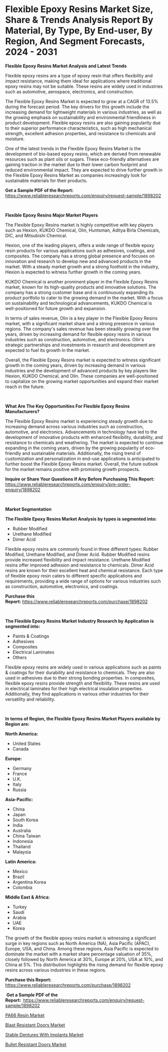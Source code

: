 <p><h1>Flexible Epoxy Resins Market Size, Share & Trends Analysis Report By Material, By Type, By End-user, By Region, And Segment Forecasts, 2024 - 2031</h1></p><p><strong>Flexible Epoxy Resins Market Analysis and Latest Trends</strong></p>
<p><p>Flexible epoxy resins are a type of epoxy resin that offers flexibility and impact resistance, making them ideal for applications where traditional epoxy resins may not be suitable. These resins are widely used in industries such as automotive, aerospace, electronics, and construction.</p><p>The Flexible Epoxy Resins Market is expected to grow at a CAGR of 13.5% during the forecast period. The key drivers for this growth include the increasing demand for lightweight materials in various industries, as well as the growing emphasis on sustainability and environmental friendliness in product development. Flexible epoxy resins are also gaining popularity due to their superior performance characteristics, such as high mechanical strength, excellent adhesion properties, and resistance to chemicals and moisture.</p><p>One of the latest trends in the Flexible Epoxy Resins Market is the development of bio-based epoxy resins, which are derived from renewable resources such as plant oils or sugars. These eco-friendly alternatives are gaining traction in the market due to their lower carbon footprint and reduced environmental impact. They are expected to drive further growth in the Flexible Epoxy Resins Market as companies increasingly look for sustainable materials for their products.</p></p>
<p><strong>Get a Sample PDF of the Report:&nbsp;</strong> <a href="https://www.reliableresearchreports.com/enquiry/request-sample/1898202">https://www.reliableresearchreports.com/enquiry/request-sample/1898202</a></p>
<p>&nbsp;</p>
<p><strong>Flexible Epoxy Resins Major Market Players</strong></p>
<p><p>The Flexible Epoxy Resins market is highly competitive with key players such as Hexion, KUKDO Chemical, Olin, Huntsman, Aditya Birla Chemicals, DIC, and Mitsubishi Chemical. </p><p>Hexion, one of the leading players, offers a wide range of flexible epoxy resin products for various applications such as adhesives, coatings, and composites. The company has a strong global presence and focuses on innovation and research to develop new and advanced products in the market. With a steady market growth and a strong foothold in the industry, Hexion is expected to witness further growth in the coming years.</p><p>KUKDO Chemical is another prominent player in the Flexible Epoxy Resins market, known for its high-quality products and innovative solutions. The company has a strong customer base and is continuously expanding its product portfolio to cater to the growing demand in the market. With a focus on sustainability and technological advancements, KUKDO Chemical is well-positioned for future growth and expansion.</p><p>In terms of sales revenue, Olin is a key player in the Flexible Epoxy Resins market, with a significant market share and a strong presence in various regions. The company's sales revenue has been steadily growing over the years, driven by increasing demand for flexible epoxy resins in various industries such as construction, automotive, and electronics. Olin's strategic partnerships and investments in research and development are expected to fuel its growth in the market.</p><p>Overall, the Flexible Epoxy Resins market is expected to witness significant growth in the coming years, driven by increasing demand in various industries and the development of advanced products by key players like Hexion, KUKDO Chemical, and Olin. These companies are well-positioned to capitalize on the growing market opportunities and expand their market reach in the future.</p></p>
<p>&nbsp;</p>
<p><strong>What Are The Key Opportunities For Flexible Epoxy Resins Manufacturers?</strong></p>
<p><p>The Flexible Epoxy Resins market is experiencing steady growth due to increasing demand across various industries such as construction, automotive, and electronics. Advancements in technology have led to the development of innovative products with enhanced flexibility, durability, and resistance to chemicals and weathering. The market is expected to continue expanding in the coming years, driven by the growing popularity of eco-friendly and sustainable materials. Additionally, the rising trend of customization and personalization in end-use applications is anticipated to further boost the Flexible Epoxy Resins market. Overall, the future outlook for the market remains positive with promising growth prospects.</p></p>
<p><strong>Inquire or Share Your Questions If Any Before Purchasing This Report:</strong> <a href="https://www.reliableresearchreports.com/enquiry/pre-order-enquiry/1898202">https://www.reliableresearchreports.com/enquiry/pre-order-enquiry/1898202</a></p>
<p>&nbsp;</p>
<p><strong>Market Segmentation</strong></p>
<p><strong>The Flexible Epoxy Resins Market Analysis by types is segmented into:</strong></p>
<p><ul><li>Rubber Modified</li><li>Urethane Modified</li><li>Dimer Acid</li></ul></p>
<p><p>Flexible epoxy resins are commonly found in three different types: Rubber Modified, Urethane Modified, and Dimer Acid. Rubber Modified resins provide increased flexibility and impact resistance. Urethane Modified resins offer improved adhesion and resistance to chemicals. Dimer Acid resins are known for their excellent heat and chemical resistance. Each type of flexible epoxy resin caters to different specific applications and requirements, providing a wide range of options for various industries such as construction, automotive, electronics, and coatings.</p></p>
<p><strong>Purchase this Report:&nbsp;</strong><a href="https://www.reliableresearchreports.com/purchase/1898202">https://www.reliableresearchreports.com/purchase/1898202</a></p>
<p>&nbsp;</p>
<p><strong>The Flexible Epoxy Resins Market Industry Research by Application is segmented into:</strong></p>
<p><ul><li>Paints & Coatings</li><li>Adhesives</li><li>Composites</li><li>Electrical Laminates</li><li>Others</li></ul></p>
<p><p>Flexible epoxy resins are widely used in various applications such as paints & coatings for their durability and resistance to chemicals. They are also used in adhesives due to their strong bonding properties. In composites, flexible epoxy resins provide strength and flexibility. These resins are used in electrical laminates for their high electrical insulation properties. Additionally, they find applications in various other industries for their versatility and reliability.</p></p>
<p>&nbsp;</p>
<p><strong>In terms of Region, the Flexible Epoxy Resins Market Players available by Region are:</strong></p>
<p>
    <p> <strong> North America: </strong>
        <ul>
            <li>United States</li>
            <li>Canada</li>
        </ul>
        </p> 
    <p> <strong> Europe: </strong>
        <ul>
            <li>Germany</li>
            <li>France</li>
            <li>U.K.</li>
            <li>Italy</li>
            <li>Russia</li>
        </ul>
        </p> 
    <p> <strong> Asia-Pacific: </strong>
        <ul>
            <li>China</li>
            <li>Japan</li>
            <li>South Korea</li>
            <li>India</li>
            <li>Australia</li>
            <li>China Taiwan</li>
            <li>Indonesia</li>
            <li>Thailand</li>
            <li>Malaysia</li>
        </ul>
        </p> 
    <p> <strong> Latin America: </strong>
        <ul>
            <li>Mexico</li>
            <li>Brazil</li>
            <li>Argentina Korea</li>
            <li>Colombia</li>
        </ul>
        </p> 
    <p> <strong> Middle East & Africa: </strong>
        <ul>
            <li>Turkey</li>
            <li>Saudi</li>
            <li>Arabia</li>
            <li>UAE</li>
            <li>Korea</li>
        </ul>
    </p>
    </p>
<p><p>The growth of the flexible epoxy resins market is witnessing a significant surge in key regions such as North America (NA), Asia Pacific (APAC), Europe, USA, and China. Among these regions, Asia Pacific is expected to dominate the market with a market share percentage valuation of 35%, closely followed by North America at 30%, Europe at 20%, USA at 10%, and China at 5%. This distribution highlights the rising demand for flexible epoxy resins across various industries in these regions.</p></p>
<p><strong>Purchase this Report: </strong><a href="https://www.reliableresearchreports.com/purchase/1898202">https://www.reliableresearchreports.com/purchase/1898202</a></p>
<p>&nbsp;<strong>Get a Sample PDF of the Report:&nbsp;&nbsp;</strong><a href="https://www.reliableresearchreports.com/enquiry/request-sample/1898202">https://www.reliableresearchreports.com/enquiry/request-sample/1898202</a></p>
<p><strong></strong></p>
<p><p><a href="https://iodized-pantydraco-05c.notion.site/PA66-Resin-Market-Size-Reflecting-a-Forecast-Till-2031-Market-By-Type-By-Application-and-By-Geogra-b5afedc0af944165bb4784737d56bf47">PA66 Resin Market</a></p><p><a href="https://view.publitas.com/reportprime-1/blast-resistant-doors-market-size-share-trends-analysis-report-by-application-regional-outlook-competitive-strategies-and-segment-forecasts-2023-2030/">Blast Resistant Doors Market</a></p><p><a href="https://view.publitas.com/reportprime-1/stable-dentures-with-implants-market-provides-detailed-segmentation-of-this-market-based-on-type-application-and-region-and-forecast-for-the-period-from-2023-2030/">Stable Dentures With Implants Market</a></p><p><a href="https://view.publitas.com/reportprime-1/bullet-resistant-doors-market-size-growth-and-forecast-from-2023-2030/">Bullet Resistant Doors Market</a></p></p>
